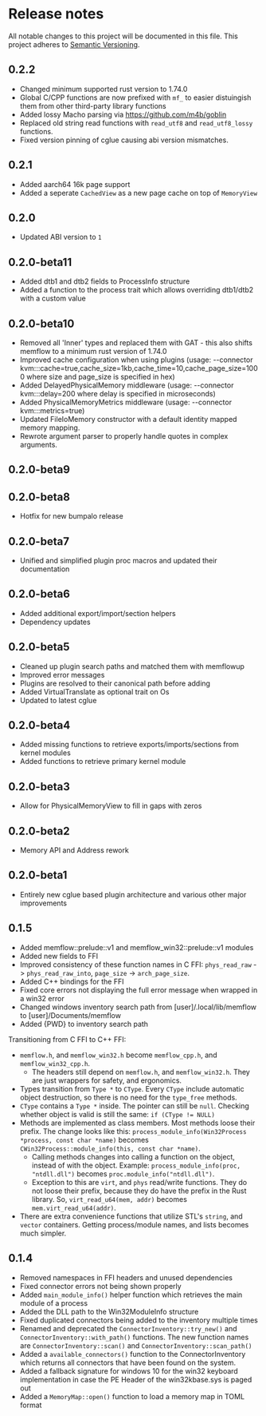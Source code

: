 # Release notes
All notable changes to this project will be documented in this file.
This project adheres to [Semantic Versioning](http://semver.org/).

## 0.2.2
- Changed minimum supported rust version to 1.74.0
- Global C/CPP functions are now prefixed with `mf_` to easier distuingish them from other third-party library functions
- Added lossy Macho parsing via https://github.com/m4b/goblin
- Replaced old string read functions with `read_utf8` and `read_utf8_lossy` functions.
- Fixed version pinning of cglue causing abi version mismatches.

## 0.2.1
- Added aarch64 16k page support
- Added a seperate `CachedView` as a new page cache on top of `MemoryView`

## 0.2.0
- Updated ABI version to `1`

## 0.2.0-beta11
- Added dtb1 and dtb2 fields to ProcessInfo structure
- Added a function to the process trait which allows overriding dtb1/dtb2 with a custom value

## 0.2.0-beta10
- Removed all 'Inner' types and replaced them with GAT - this also shifts memflow to a minimum rust version of 1.74.0
- Improved cache configuration when using plugins (usage: --connector kvm:::cache=true,cache_size=1kb,cache_time=10,cache_page_size=1000 where size and page_size is specified in hex)
- Added DelayedPhysicalMemory middleware (usage: --connector kvm:::delay=200 where delay is specified in microseconds)
- Added PhysicalMemoryMetrics middleware (usage: --connector kvm:::metrics=true)
- Updated FileIoMemory constructor with a default identity mapped memory mapping.
- Rewrote argument parser to properly handle quotes in complex arguments.

## 0.2.0-beta9
## 0.2.0-beta8
- Hotfix for new bumpalo release

## 0.2.0-beta7
- Unified and simplified plugin proc macros and updated their documentation

## 0.2.0-beta6
- Added additional export/import/section helpers
- Dependency updates

## 0.2.0-beta5
- Cleaned up plugin search paths and matched them with memflowup
- Improved error messages
- Plugins are resolved to their canonical path before adding
- Added VirtualTranslate as optional trait on Os
- Updated to latest cglue

## 0.2.0-beta4
- Added missing functions to retrieve exports/imports/sections from kernel modules
- Added functions to retrieve primary kernel module

## 0.2.0-beta3
- Allow for PhysicalMemoryView to fill in gaps with zeros
## 0.2.0-beta2
- Memory API and Address rework

## 0.2.0-beta1
- Entirely new cglue based plugin architecture and various other major improvements

## 0.1.5
- Added memflow::prelude::v1 and memflow_win32::prelude::v1 modules
- Added new fields to FFI
- Improved consistency of these function names in C FFI: `phys_read_raw` -> `phys_read_raw_into`, `page_size` -> `arch_page_size`.
- Added C++ bindings for the FFI
- Fixed core errors not displaying the full error message when wrapped in a win32 error
- Changed windows inventory search path from [user]/.local/lib/memflow to [user]/Documents/memflow
- Added {PWD} to inventory search path

Transitioning from C FFI to C++ FFI:
- `memflow.h`, and `memflow_win32.h` become `memflow_cpp.h`, and `memflow_win32_cpp.h`.
  - The headers still depend on `memflow.h`, and `memflow_win32.h`. They are just wrappers for safety, and ergonomics.
- Types transition from `Type *` to `CType`. Every `CType` include automatic object destruction, so there is no need for the `type_free` methods.
- `CType` contains a `Type *` inside. The pointer can still be `null`. Checking whether object is valid is still the same: `if (CType != NULL)`
- Methods are implemented as class members. Most methods loose their prefix. The change looks like this: `process_module_info(Win32Process *process, const char *name)` becomes `CWin32Process::module_info(this, const char *name)`.
  - Calling methods changes into calling a function on the object, instead of with the object. Example: `process_module_info(proc, "ntdll.dll")` becomes `proc.module_info("ntdll.dll")`.
  - Exception to this are `virt`, and `phys` read/write functions. They do not loose their prefix, because they do have the prefix in the Rust library. So, `virt_read_u64(mem, addr)` becomes `mem.virt_read_u64(addr)`.
- There are extra convenience functions that utilize STL's `string`, and `vector` containers. Getting process/module names, and lists becomes much simpler.

## 0.1.4
- Removed namespaces in FFI headers and unused dependencies
- Fixed connector errors not being shown properly
- Added `main_module_info()` helper function which retrieves the main module of a process
- Added the DLL path to the Win32ModuleInfo structure
- Fixed duplicated connectors being added to the inventory multiple times
- Renamed and deprecated the `ConnectorInventory::try_new()` and `ConnectorInventory::with_path()` functions. The new function names are `ConnectorInventory::scan()` and `ConnectorInventory::scan_path()`
- Added a `available_connectors()` function to the ConnectorInventory which returns all connectors that have been found on the system.
- Added a fallback signature for windows 10 for the win32 keyboard implementation in case the PE Header of the win32kbase.sys is paged out
- Added a `MemoryMap::open()` function to load a memory map in TOML format
